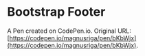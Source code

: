 # Bootstrap Footer

A Pen created on CodePen.io. Original URL: [https://codepen.io/magnusriga/pen/bKbWjx](https://codepen.io/magnusriga/pen/bKbWjx).

